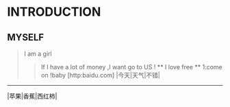 # INTRODUCTION
## MYSELF
> I am a girl 
>> If I have a lot of money ,I want go to US !
** I love free **
1:come on !baby
[http:baidu.com]
|今天|天气|不错|
---------------
|苹果|香蕉|西红柿|

